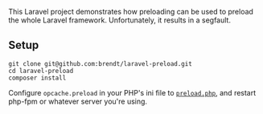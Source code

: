 This Laravel project demonstrates how preloading can be used to preload the whole Laravel framework. Unfortunately, it results in a segfault.

## Setup

```
git clone git@github.com:brendt/laravel-preload.git
cd laravel-preload
composer install
```


Configure `opcache.preload` in your PHP's ini file to [`preload.php`](./preload.php), 
and restart php-fpm or whatever server you're using.
